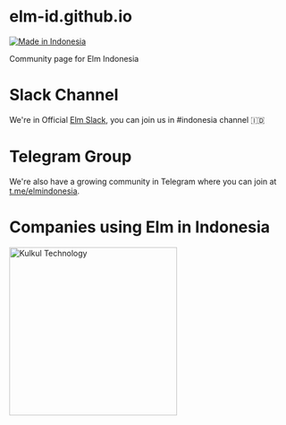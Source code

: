 # elm-id.github.io
[![Made in Indonesia](https://made-in-indonesia.github.io/made-in-indonesia.svg)](https://github.com/made-in-indonesia/made-in-indonesia)

Community page for Elm Indonesia

# Slack Channel

We're in Official [Elm Slack](https://elmlang.herokuapp.com/), you can join us in #indonesia channel 🇮🇩

# Telegram Group

We're also have a growing community in Telegram where you can join at [t.me/elmindonesia](https://t.me/elmindonesia).

# Companies using Elm in Indonesia

<image width="300px" src="./logos/kulkul.png" alt="Kulkul Technology"/>
